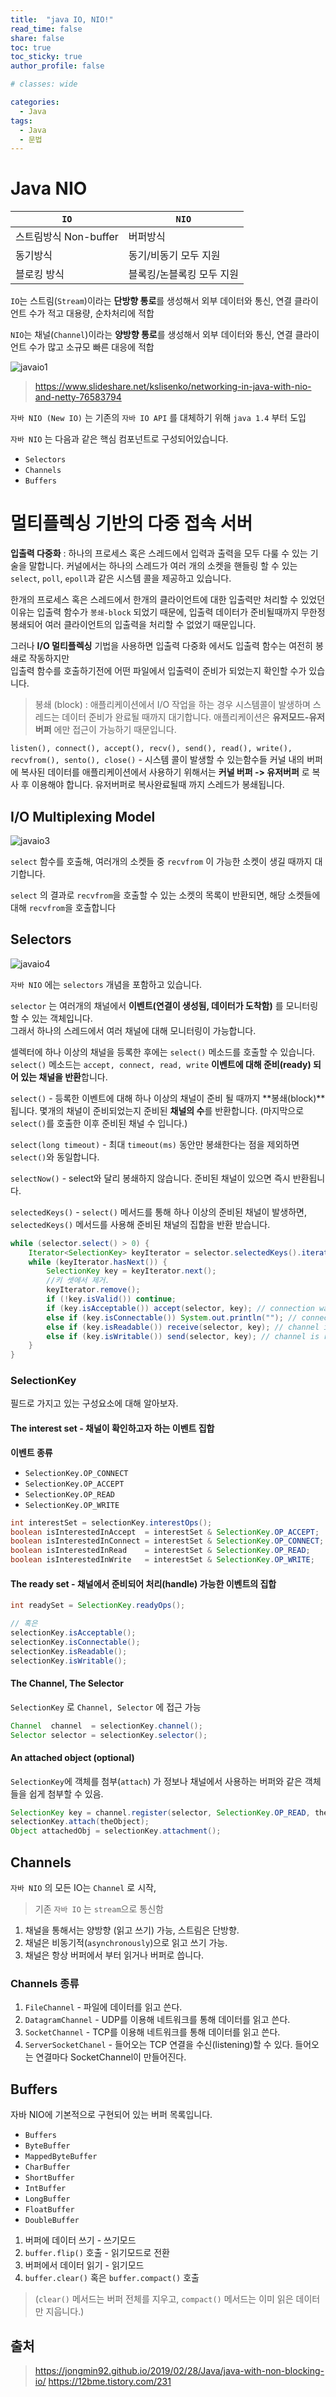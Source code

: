 ```yaml
---
title:  "java IO, NIO!"
read_time: false
share: false
toc: true
toc_sticky: true
author_profile: false

# classes: wide

categories:
  - Java
tags:
  - Java
  - 문법
---
```


# Java NIO  

`IO`|`NIO`
|---|---|
스트림방식 Non-buffer | 버퍼방식
동기방식 | 동기/비동기 모두 지원
블로킹 방식 | 블록킹/논블록킹 모두 지원

`IO`는 스트림(`Stream`)이라는 **단방향 통로**를 생성해서 외부 데이터와 통신, 연결 클라이언트 수가 적고 대용량, 순차처리에 적합  

`NIO`는 채널(`Channel`)이라는 **양방향 통로**를 생성해서 외부 데이터와 통신, 연결 클라이언트 수가 많고 소규모 빠른 대응에 적합    

![javaio1](/assets/java/java/javaio1.png)  
> https://www.slideshare.net/kslisenko/networking-in-java-with-nio-and-netty-76583794


`자바 NIO (New IO)` 는 기존의 `자바 IO API` 를 대체하기 위해 `java 1.4` 부터 도입

`자바 NIO` 는 다음과 같은 핵심 컴포넌트로 구성되어있습니다.  

* `Selectors`  
* `Channels`  
* `Buffers`  


# 멀티플렉싱 기반의 다중 접속 서버

**입출력 다중화** : 하나의 프로세스 혹은 스레드에서 입력과 출력을 모두 다룰 수 있는 기술을 말합니다. 커널에서는 하나의 스레드가 여러 개의 소켓을 핸들링 할 수 있는 `select`, `poll`, `epoll`과 같은 시스템 콜을 제공하고 있습니다.  

한개의 프로세스 혹은 스레드에서 한개의 클라이언트에 대한 입출력만 처리할 수 있었던 이유는 입출력 함수가 `봉쇄-block` 되었기 때문에, 입출력 데이터가 준비될때까지 무한정 봉쇄되어 여러 클라이언트의 입출력을 처리할 수 없었기 때문입니다.  

그러나 **I/O 멀티플렉싱** 기법을 사용하면 입출력 다중화 에서도 입출력 함수는 여전히 봉쇄로 작동하지만  
입출력 함수를 호출하기전에 어떤 파일에서 입출력이 준비가 되었는지 확인할 수가 있습니다.  

> 봉쇄 (block) : 애플리케이션에서 I/O 작업을 하는 경우 시스템콜이 발생하며 스레드는 데이터 준비가 완료될 때까지 대기합니다. 애플리케이션은 **유저모드-유저버퍼** 에만 접근이 가능하기 때문입니다.  

`listen(), connect(), accept(), recv(), send(), read(), write(), recvfrom(), sento(), close()` - 시스템 콜이 발생할 수 있는함수들
커널 내의 버퍼에 복사된 데이터를 애플리케이션에서 사용하기 위해서는 **커널 버퍼 -> 유저버퍼** 로 복사 후 이용해야 합니다. 
유저버퍼로 복사완료될때 까지 스레드가 봉쇄됩니다.  


## I/O Multiplexing Model

![javaio3](/assets/java/java/javaio3.png)  

`select` 함수를 호출해, 여러개의 소켓들 중 `recvfrom` 이 가능한 소켓이 생길 때까지 대기합니다.  

`select` 의 결과로 `recvfrom`을 호출할 수 있는 소켓의 목록이 반환되면, 해당 소켓들에 대해 `recvfrom`을 호출합니다


## Selectors

![javaio4](/assets/java/java/javaio4.png)  

`자바 NIO` 에는 `selectors` 개념을 포함하고 있습니다.  

`selector` 는 여러개의 채널에서 **이벤트(연결이 생성됨, 데이터가 도착함)** 를 모니터링할 수 있는 객체입니다.  
그래서 하나의 스레드에서 여러 채널에 대해 모니터링이 가능합니다.  

셀렉터에 하나 이상의 채널을 등록한 후에는 `select()` 메소드를 호출할 수 있습니다.  
`select()` 메소드는 `accept, connect, read, write` **이벤트에 대해 준비(ready) 되어 있는 채널을 반환**합니다.  

`select()` - 등록한 이벤트에 대해 하나 이상의 채널이 준비 될 때까지 **봉쇄(block)**됩니다. 몇개의 채널이 준비되었는지 준비된 **채널의 수**를 반환합니다. (마지막으로 `select()`를 호출한 이후 준비된 채널 수 입니다.)  

`select(long timeout)` - 최대 `timeout(ms)` 동안만 봉쇄한다는 점을 제외하면 `select()`와 동일합니다.  

`selectNow()` - select와 달리 봉쇄하지 않습니다. 준비된 채널이 있으면 즉시 반환됩니다.  

`selectedKeys()` - `select()` 메서드를 통해 하나 이상의 준비된 채널이 발생하면, `selectedKeys()` 메서드를 사용해 준비된 채널의 집합을 반환 받습니다.  

```java
while (selector.select() > 0) {
    Iterator<SelectionKey> keyIterator = selector.selectedKeys().iterator();
    while (keyIterator.hasNext()) {
        SelectionKey key = keyIterator.next();
        //키 셋에서 제거.
        keyIterator.remove();
        if (!key.isValid()) continue;
        if (key.isAcceptable()) accept(selector, key); // connection was accepted by a ServerSocketChannel
        else if (key.isConnectable()) System.out.println(""); // connection was established with a remote server
        else if (key.isReadable()) receive(selector, key); // channel is ready for reading
        else if (key.isWritable()) send(selector, key); // channel is ready for writing
    }
}
```

### SelectionKey   

필드로 가지고 있는 구성요소에 대해 알아보자.

#### The interest set - 채널이 확인하고자 하는 이벤트 집합

**이벤트 종류**  
* `SelectionKey.OP_CONNECT`  
* `SelectionKey.OP_ACCEPT`  
* `SelectionKey.OP_READ`  
* `SelectionKey.OP_WRITE`  

```java
int interestSet = selectionKey.interestOps();
boolean isInterestedInAccept  = interestSet & SelectionKey.OP_ACCEPT;
boolean isInterestedInConnect = interestSet & SelectionKey.OP_CONNECT;
boolean isInterestedInRead    = interestSet & SelectionKey.OP_READ;
boolean isInterestedInWrite   = interestSet & SelectionKey.OP_WRITE;
```

#### The ready set - 채널에서 준비되어 처리(handle) 가능한 이벤트의 집합

```java
int readySet = SelectionKey.readyOps();

// 혹은
selectionKey.isAcceptable();
selectionKey.isConnectable();
selectionKey.isReadable();
selectionKey.isWritable();
```

#### The Channel, The Selector

`SelectionKey` 로 `Channel, Selector` 에 접근 가능

```java
Channel  channel  = selectionKey.channel();
Selector selector = selectionKey.selector();
```

#### An attached object (optional)

`SelectionKey`에 객체를 첨부(`attach`)
가 정보나 채널에서 사용하는 버퍼와 같은 객체들을 쉽게 첨부할 수 있음.  

```java
SelectionKey key = channel.register(selector, SelectionKey.OP_READ, theObject);
selectionKey.attach(theObject);
Object attachedObj = selectionKey.attachment();
```

## Channels

`자바 NIO` 의 모든 IO는 `Channel` 로 시작, 

>기존 `자바 IO` 는 `stream`으로 통신함

1. 채널을 통해서는 양방향 (읽고 쓰기) 가능, 스트림은 단방향.  
2. 채널은 비동기적(`asynchronously`)으로 읽고 쓰기 가능.  
3. 채널은 항상 버퍼에서 부터 읽거나 버퍼로 씁니다.  

### Channels 종류  

1. `FileChannel` - 파일에 데이터를 읽고 쓴다.  
2. `DatagramChannel` - UDP를 이용해 네트워크를 통해 데이터를 읽고 쓴다.  
3. `SocketChannel` - TCP를 이용해 네트워크를 통해 데이터를 읽고 쓴다.  
4. `ServerSocketChanel` - 들어오는 TCP 연결을 수신(listening)할 수 있다. 들어오는 연결마다 SocketChannel이 만들어진다.  

## Buffers

자바 NIO에 기본적으로 구현되어 있는 버퍼 목록입니다.

* `Buffers`  
* `ByteBuffer`  
* `MappedByteBuffer`  
* `CharBuffer`  
* `ShortBuffer`  
* `IntBuffer`  
* `LongBuffer`  
* `FloatBuffer`  
* `DoubleBuffer`  

1. 버퍼에 데이터 쓰기 - 쓰기모드  
2. `buffer.flip()` 호출 - 읽기모드로 전환  
3. 버퍼에서 데이터 읽기 - 읽기모드  
4. `buffer.clear()` 혹은 `buffer.compact()` 호출  

> (`clear()` 메서드는 버퍼 전체를 지우고, `compact()` 메서드는 이미 읽은 데이터만 지웁니다.)


## 출처

> https://jongmin92.github.io/2019/02/28/Java/java-with-non-blocking-io/
> https://12bme.tistory.com/231
